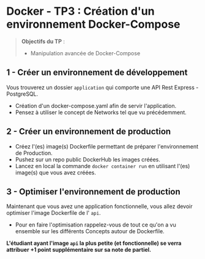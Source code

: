 
# Docker - TP3 : Création d'un environnement Docker-Compose 
> **Objectifs du TP** :
>- Manipulation avancée de Docker-Compose
>

## 1 - Créer un environnement de développement

Vous trouverez un dossier `application` qui comporte une API Rest Express - PostgreSQL. 

- Création d'un docker-compose.yaml afin de servir l'application.
- Pensez à utiliser le concept de Networks tel que vu précédemment.

## 2 - Créer un environnement de production 

- Créez l'(es) image(s) Dockerfile permettant de préparer l'environnement de Production.
- Pushez sur un repo public DockerHub les images créées.
- Lancez en local la commande `docker container run` en utilisant l'(es) image(s) que vous avez créées.

## 3 - Optimiser l'environnement de production 

Maintenant que vous avez une application fonctionnelle, vous allez devoir optimiser l'image Dockerfile de l' `api`.

- Pour en faire l'optimisation rappelez-vous de tout ce qu'on a vu ensemble sur les différents Concepts autour de Dockerfile.

**L'étudiant ayant l'image `api` la plus petite (et fonctionnelle) se verra attribuer +1 point supplémentaire sur sa note de partiel.**

